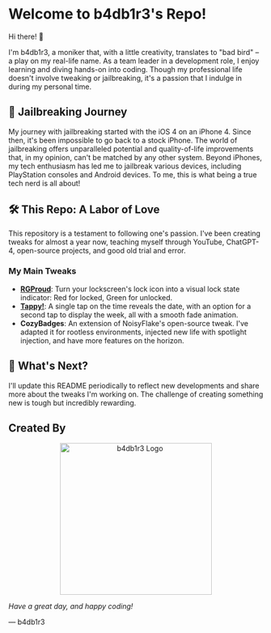 # Welcome to b4db1r3's Repo!

Hi there! 👋

I'm b4db1r3, a moniker that, with a little creativity, translates to "bad bird" – a play on my real-life name. As a team leader in a development role, I enjoy learning and diving hands-on into coding. Though my professional life doesn't involve tweaking or jailbreaking, it's a passion that I indulge in during my personal time.

## 📱 Jailbreaking Journey

My journey with jailbreaking started with the iOS 4 on an iPhone 4. Since then, it's been impossible to go back to a stock iPhone. The world of jailbreaking offers unparalleled potential and quality-of-life improvements that, in my opinion, can't be matched by any other system. Beyond iPhones, my tech enthusiasm has led me to jailbreak various devices, including PlayStation consoles and Android devices. To me, this is what being a true tech nerd is all about!

## 🛠 This Repo: A Labor of Love

This repository is a testament to following one's passion. I've been creating tweaks for almost a year now, teaching myself through YouTube, ChatGPT-4, open-source projects, and good old trial and error.

### My Main Tweaks

- **[RGProud](https://github.com/b4db1r3/RGProud)**: Turn your lockscreen's lock icon into a visual lock state indicator: Red for locked, Green for unlocked.
- **[Tappy!](https://github.com/b4db1r3/Tappy)**: A single tap on the time reveals the date, with an option for a second tap to display the week, all with a smooth fade animation.
- **CozyBadges**: An extension of NoisyFlake's open-source tweak. I've adapted it for rootless environments, injected new life with spotlight injection, and have more features on the horizon.

## 🧰 What's Next?

I'll update this README periodically to reflect new developments and share more about the tweaks I'm working on. The challenge of creating something new is tough but incredibly rewarding.

## Created By

<p align="center">
  <img src="https://i.imgur.com/RcY9qnM.png" alt="b4db1r3 Logo" height="300">
</p>

*Have a great day, and happy coding!*

— b4db1r3
